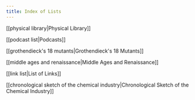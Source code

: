 ```yaml
---
title: Index of Lists
---
```

[[physical library|Physical Library]]

[[podcast list|Podcasts]]

[[grothendieck's 18 mutants|Grothendieck's 18 Mutants]]

[[middle ages and renaissance|Middle Ages and Renaissance]]

[[link list|List of Links]]

[[chronological sketch of the chemical industry|Chronological Sketch of the Chemical Industry]]

